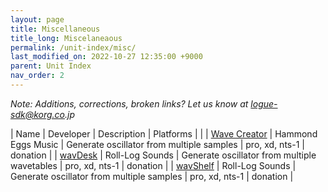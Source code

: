 ```yaml
---
layout: page
title: Miscellaneous
title_long: Miscelaneaous
permalink: /unit-index/misc/
last_modified_on: 2022-10-27 12:35:00 +9000
parent: Unit Index
nav_order: 2
---
```


_Note: Additions, corrections, broken links? Let us know at logue-sdk@korg.co.jp_

| Name | Developer | Description | Platforms |  |
| [Wave Creator](http://hammondeggsmusic.ca/logueplugins/wavecreator.html) | Hammond Eggs Music | Generate oscillator from multiple samples | pro, xd, nts-1 | donation |
| [wavDesk](https://gumroad.com/l/wavDesk) | Roll-Log Sounds | Generate oscillator from multiple wavetables | pro, xd, nts-1 | donation |
| [wavShelf](https://gumroad.com/l/wavShelf) | Roll-Log Sounds | Generate oscillator from multiple samples | pro, xd, nts-1 | donation |



